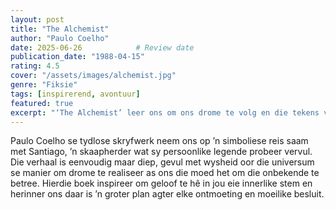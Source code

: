 ```yaml
---
layout: post
title: "The Alchemist"
author: "Paulo Coelho"
date: 2025-06-26            # Review date
publication_date: "1988-04-15"
rating: 4.5
cover: "/assets/images/alchemist.jpg"
genre: "Fiksie"
tags: [inspirerend, avontuur]
featured: true
excerpt: "‘The Alchemist’ leer ons om ons drome te volg en die tekens van die lewe te lees."
---
```


Paulo Coelho se tydlose skryfwerk neem ons op ’n simboliese reis saam met Santiago, ’n skaapherder wat sy persoonlike legende probeer vervul. Die verhaal is eenvoudig maar diep, gevul met wysheid oor die universum se manier om drome te realiseer as ons die moed het om die onbekende te betree. Hierdie boek inspireer om geloof te hê in jou eie innerlike stem en herinner ons daar is ’n groter plan agter elke ontmoeting en moeilike besluit.
